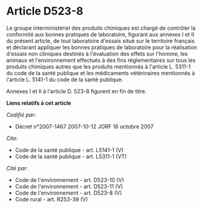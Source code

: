 # Article D523-8

Le groupe interministériel des produits chimiques est chargé de contrôler la conformité aux bonnes pratiques de laboratoire,
figurant aux annexes I et II du présent article, de tout laboratoire d'essais situé sur le territoire français et déclarant
appliquer les bonnes pratiques de laboratoire pour la réalisation d'essais non cliniques destinés à l'évaluation des effets
sur l'homme, les animaux et l'environnement effectués à des fins réglementaires sur tous les produits chimiques autres que
les produits mentionnés à l'article L. 5311-1 du code de la santé publique et les médicaments vétérinaires mentionnés à
l'article L. 5141-1 du code de la santé publique. 

Annexes I et II à l'article D. 523-8 figurent en fin de titre.

**Liens relatifs à cet article**

_Codifié par_:

  - Décret n°2007-1467 2007-10-12 JORF 16 octobre 2007

_Cite_:

  - Code de la santé publique - art. L5141-1 (V)
  - Code de la santé publique - art. L5311-1 (VT)

_Cité par_:

  - Code de l'environnement - art. D523-10 (V)
  - Code de l'environnement - art. D523-11 (V)
  - Code de l'environnement - art. D523-8 (V)
  - Code rural - art. R253-39 (V)
